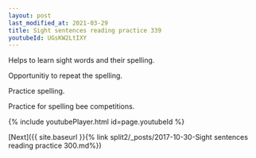 ```yaml
---
layout: post
last_modified_at: 2021-03-29
title: Sight sentences reading practice 339
youtubeId: UGsKW2LtIXY
---
```

 
 
Helps to learn sight words and their spelling.

Opportunitiy to repeat the spelling. 

Practice spelling. 
 
Practice for spelling bee competitions. 
 
{% include youtubePlayer.html id=page.youtubeId %}
 
 

[Next]({{ site.baseurl }}{% link  split2/_posts/2017-10-30-Sight sentences reading practice 300.md%})
 
